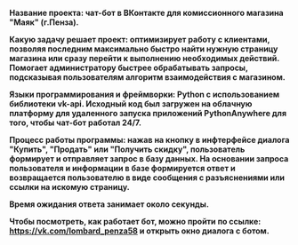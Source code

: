 <b>Название проекта: чат-бот в ВКонтакте для комиссионного магазина "Маяк" (г.Пенза).

**Какую задачу решает проект:** оптимизирует работу с клиентами, позволяя последним максимально быстро найти
нужную страницу магазина или сразу перейти к выполнению необходимых действий. Помогает администратору 
быстрее обрабатывать запросы, подсказывая пользователям алгоритм взаимодействия с магазином.

**Языки программирования и фреймворки:** Python с использованием библиотеки vk-api. Исходный код 
был загружен на облачную платформу для удаленного запуска приложений PythonAnywhere для того, чтобы чат-бот
работал 24/7.

**Процесс работы программы:** нажав на кнопку в инфтерфейсе диалога "Купить", "Продать" или "Получить скидку",
пользователь формирует и отправляет запрос в базу данных.
На основании запроса пользователя и информации в базе формируется ответ и возвращается пользователю
в виде сообщения с разъяснениями или ссылки на искомую страницу. 

**Время ожидания ответа** занимает около секунды.

Чтобы посмотреть, как работает бот, можно пройти по ссылке: https://vk.com/lombard_penza58
и открыть окно диалога с ботом.

